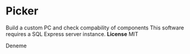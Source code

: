 # Picker
Build a custom PC and check compability of components
This software requires a SQL Express server instance.
**License**
MIT

Deneme
